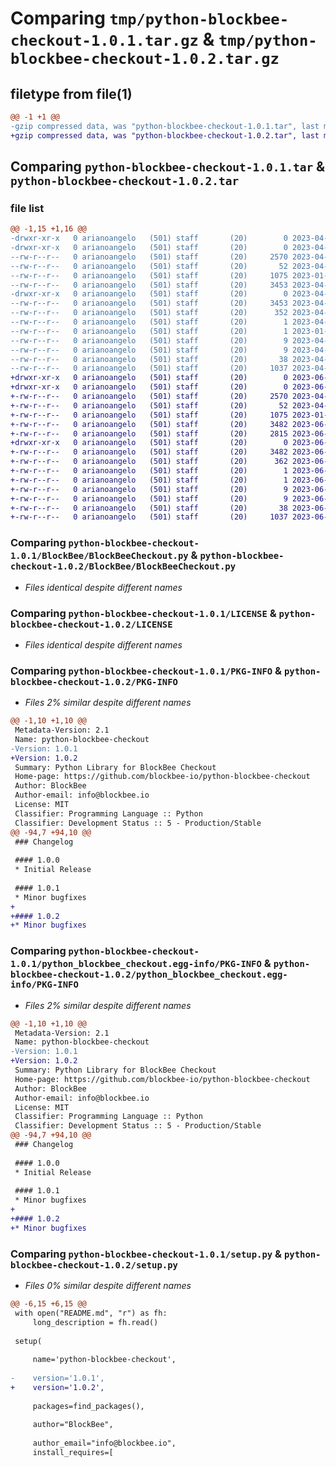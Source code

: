 # Comparing `tmp/python-blockbee-checkout-1.0.1.tar.gz` & `tmp/python-blockbee-checkout-1.0.2.tar.gz`

## filetype from file(1)

```diff
@@ -1 +1 @@
-gzip compressed data, was "python-blockbee-checkout-1.0.1.tar", last modified: Thu Apr 20 14:22:35 2023, max compression
+gzip compressed data, was "python-blockbee-checkout-1.0.2.tar", last modified: Thu Jun  1 11:42:39 2023, max compression
```

## Comparing `python-blockbee-checkout-1.0.1.tar` & `python-blockbee-checkout-1.0.2.tar`

### file list

```diff
@@ -1,15 +1,16 @@
-drwxr-xr-x   0 arianoangelo   (501) staff       (20)        0 2023-04-20 14:22:35.008952 python-blockbee-checkout-1.0.1/
-drwxr-xr-x   0 arianoangelo   (501) staff       (20)        0 2023-04-20 14:22:35.007983 python-blockbee-checkout-1.0.1/BlockBee/
--rw-r--r--   0 arianoangelo   (501) staff       (20)     2570 2023-04-20 14:20:52.000000 python-blockbee-checkout-1.0.1/BlockBee/BlockBeeCheckout.py
--rw-r--r--   0 arianoangelo   (501) staff       (20)       52 2023-04-20 14:20:52.000000 python-blockbee-checkout-1.0.1/BlockBee/__init__.py
--rw-r--r--   0 arianoangelo   (501) staff       (20)     1075 2023-01-30 18:34:25.000000 python-blockbee-checkout-1.0.1/LICENSE
--rw-r--r--   0 arianoangelo   (501) staff       (20)     3453 2023-04-20 14:22:35.008853 python-blockbee-checkout-1.0.1/PKG-INFO
-drwxr-xr-x   0 arianoangelo   (501) staff       (20)        0 2023-04-20 14:22:35.008688 python-blockbee-checkout-1.0.1/python_blockbee_checkout.egg-info/
--rw-r--r--   0 arianoangelo   (501) staff       (20)     3453 2023-04-20 14:22:34.000000 python-blockbee-checkout-1.0.1/python_blockbee_checkout.egg-info/PKG-INFO
--rw-r--r--   0 arianoangelo   (501) staff       (20)      352 2023-04-20 14:22:34.000000 python-blockbee-checkout-1.0.1/python_blockbee_checkout.egg-info/SOURCES.txt
--rw-r--r--   0 arianoangelo   (501) staff       (20)        1 2023-04-20 14:22:34.000000 python-blockbee-checkout-1.0.1/python_blockbee_checkout.egg-info/dependency_links.txt
--rw-r--r--   0 arianoangelo   (501) staff       (20)        1 2023-01-31 09:40:46.000000 python-blockbee-checkout-1.0.1/python_blockbee_checkout.egg-info/not-zip-safe
--rw-r--r--   0 arianoangelo   (501) staff       (20)        9 2023-04-20 14:22:34.000000 python-blockbee-checkout-1.0.1/python_blockbee_checkout.egg-info/requires.txt
--rw-r--r--   0 arianoangelo   (501) staff       (20)        9 2023-04-20 14:22:34.000000 python-blockbee-checkout-1.0.1/python_blockbee_checkout.egg-info/top_level.txt
--rw-r--r--   0 arianoangelo   (501) staff       (20)       38 2023-04-20 14:22:35.008988 python-blockbee-checkout-1.0.1/setup.cfg
--rw-r--r--   0 arianoangelo   (501) staff       (20)     1037 2023-04-20 14:20:52.000000 python-blockbee-checkout-1.0.1/setup.py
+drwxr-xr-x   0 arianoangelo   (501) staff       (20)        0 2023-06-01 11:42:39.909345 python-blockbee-checkout-1.0.2/
+drwxr-xr-x   0 arianoangelo   (501) staff       (20)        0 2023-06-01 11:42:39.908265 python-blockbee-checkout-1.0.2/BlockBee/
+-rw-r--r--   0 arianoangelo   (501) staff       (20)     2570 2023-04-20 14:20:52.000000 python-blockbee-checkout-1.0.2/BlockBee/BlockBeeCheckout.py
+-rw-r--r--   0 arianoangelo   (501) staff       (20)       52 2023-04-20 14:20:52.000000 python-blockbee-checkout-1.0.2/BlockBee/__init__.py
+-rw-r--r--   0 arianoangelo   (501) staff       (20)     1075 2023-01-30 18:34:25.000000 python-blockbee-checkout-1.0.2/LICENSE
+-rw-r--r--   0 arianoangelo   (501) staff       (20)     3482 2023-06-01 11:42:39.909239 python-blockbee-checkout-1.0.2/PKG-INFO
+-rw-r--r--   0 arianoangelo   (501) staff       (20)     2815 2023-06-01 11:41:47.000000 python-blockbee-checkout-1.0.2/README.md
+drwxr-xr-x   0 arianoangelo   (501) staff       (20)        0 2023-06-01 11:42:39.909074 python-blockbee-checkout-1.0.2/python_blockbee_checkout.egg-info/
+-rw-r--r--   0 arianoangelo   (501) staff       (20)     3482 2023-06-01 11:42:39.000000 python-blockbee-checkout-1.0.2/python_blockbee_checkout.egg-info/PKG-INFO
+-rw-r--r--   0 arianoangelo   (501) staff       (20)      362 2023-06-01 11:42:39.000000 python-blockbee-checkout-1.0.2/python_blockbee_checkout.egg-info/SOURCES.txt
+-rw-r--r--   0 arianoangelo   (501) staff       (20)        1 2023-06-01 11:42:39.000000 python-blockbee-checkout-1.0.2/python_blockbee_checkout.egg-info/dependency_links.txt
+-rw-r--r--   0 arianoangelo   (501) staff       (20)        1 2023-06-01 11:42:39.000000 python-blockbee-checkout-1.0.2/python_blockbee_checkout.egg-info/not-zip-safe
+-rw-r--r--   0 arianoangelo   (501) staff       (20)        9 2023-06-01 11:42:39.000000 python-blockbee-checkout-1.0.2/python_blockbee_checkout.egg-info/requires.txt
+-rw-r--r--   0 arianoangelo   (501) staff       (20)        9 2023-06-01 11:42:39.000000 python-blockbee-checkout-1.0.2/python_blockbee_checkout.egg-info/top_level.txt
+-rw-r--r--   0 arianoangelo   (501) staff       (20)       38 2023-06-01 11:42:39.909383 python-blockbee-checkout-1.0.2/setup.cfg
+-rw-r--r--   0 arianoangelo   (501) staff       (20)     1037 2023-06-01 11:41:47.000000 python-blockbee-checkout-1.0.2/setup.py
```

### Comparing `python-blockbee-checkout-1.0.1/BlockBee/BlockBeeCheckout.py` & `python-blockbee-checkout-1.0.2/BlockBee/BlockBeeCheckout.py`

 * *Files identical despite different names*

### Comparing `python-blockbee-checkout-1.0.1/LICENSE` & `python-blockbee-checkout-1.0.2/LICENSE`

 * *Files identical despite different names*

### Comparing `python-blockbee-checkout-1.0.1/PKG-INFO` & `python-blockbee-checkout-1.0.2/PKG-INFO`

 * *Files 2% similar despite different names*

```diff
@@ -1,10 +1,10 @@
 Metadata-Version: 2.1
 Name: python-blockbee-checkout
-Version: 1.0.1
+Version: 1.0.2
 Summary: Python Library for BlockBee Checkout
 Home-page: https://github.com/blockbee-io/python-blockbee-checkout
 Author: BlockBee
 Author-email: info@blockbee.io
 License: MIT
 Classifier: Programming Language :: Python
 Classifier: Development Status :: 5 - Production/Stable
@@ -94,7 +94,10 @@
 ### Changelog
 
 #### 1.0.0
 * Initial Release
 
 #### 1.0.1
 * Minor bugfixes
+
+#### 1.0.2
+* Minor bugfixes
```

### Comparing `python-blockbee-checkout-1.0.1/python_blockbee_checkout.egg-info/PKG-INFO` & `python-blockbee-checkout-1.0.2/python_blockbee_checkout.egg-info/PKG-INFO`

 * *Files 2% similar despite different names*

```diff
@@ -1,10 +1,10 @@
 Metadata-Version: 2.1
 Name: python-blockbee-checkout
-Version: 1.0.1
+Version: 1.0.2
 Summary: Python Library for BlockBee Checkout
 Home-page: https://github.com/blockbee-io/python-blockbee-checkout
 Author: BlockBee
 Author-email: info@blockbee.io
 License: MIT
 Classifier: Programming Language :: Python
 Classifier: Development Status :: 5 - Production/Stable
@@ -94,7 +94,10 @@
 ### Changelog
 
 #### 1.0.0
 * Initial Release
 
 #### 1.0.1
 * Minor bugfixes
+
+#### 1.0.2
+* Minor bugfixes
```

### Comparing `python-blockbee-checkout-1.0.1/setup.py` & `python-blockbee-checkout-1.0.2/setup.py`

 * *Files 0% similar despite different names*

```diff
@@ -6,15 +6,15 @@
 with open("README.md", "r") as fh:
     long_description = fh.read()
 
 setup(
 
     name='python-blockbee-checkout',
 
-    version='1.0.1',
+    version='1.0.2',
 
     packages=find_packages(),
 
     author="BlockBee",
 
     author_email="info@blockbee.io",
     install_requires=[
```

